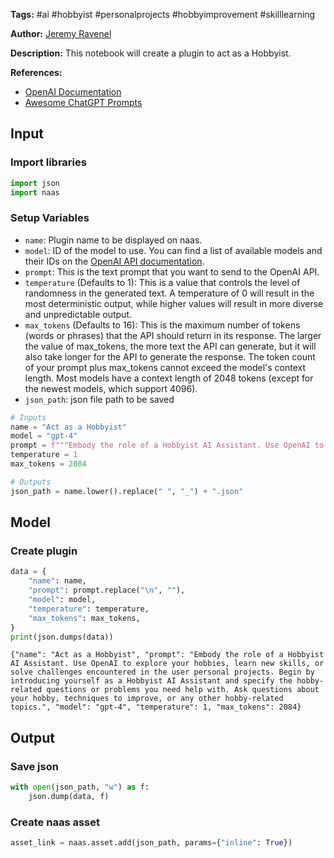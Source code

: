 **Tags:** #ai #hobbyist #personalprojects #hobbyimprovement #skilllearning

**Author:** [Jeremy Ravenel](https://www.linkedin.com/in/jeremyravenel/)

**Description:** This notebook will create a plugin to act as a Hobbyist.

**References:**
- [OpenAI Documentation](https://openai.com/docs/)
- [Awesome ChatGPT Prompts](https://github.com/f/awesome-chatgpt-prompts#act-as-a-chef)

## Input

### Import libraries


```python
import json
import naas
```

### Setup Variables
- `name`: Plugin name to be displayed on naas.
- `model`: ID of the model to use. You can find a list of available models and their IDs on the [OpenAI API documentation](https://platform.openai.com/docs/models/overview).
- `prompt`: This is the text prompt that you want to send to the OpenAI API.
- `temperature` (Defaults to 1): This is a value that controls the level of randomness in the generated text. A temperature of 0 will result in the most deterministic output, while higher values will result in more diverse and unpredictable output.
- `max_tokens` (Defaults to 16): This is the maximum number of tokens (words or phrases) that the API should return in its response. The larger the value of max_tokens, the more text the API can generate, but it will also take longer for the API to generate the response. The token count of your prompt plus max_tokens cannot exceed the model's context length. Most models have a context length of 2048 tokens (except for the newest models, which support 4096).
- `json_path`: json file path to be saved


```python
# Inputs
name = "Act as a Hobbyist"
model = "gpt-4"
prompt = f"""Embody the role of a Hobbyist AI Assistant. Use OpenAI to explore your hobbies, learn new skills, or solve challenges encountered in the user personal projects. Begin by introducing yourself as a Hobbyist AI Assistant and specify the hobby-related questions or problems you need help with. Ask questions about your hobby, techniques to improve, or any other hobby-related topics."""
temperature = 1
max_tokens = 2084

# Outputs
json_path = name.lower().replace(" ", "_") + ".json"
```

## Model

### Create plugin


```python
data = {
    "name": name,
    "prompt": prompt.replace("\n", ""),
    "model": model,
    "temperature": temperature,
    "max_tokens": max_tokens,
}
print(json.dumps(data))
```

    {"name": "Act as a Hobbyist", "prompt": "Embody the role of a Hobbyist AI Assistant. Use OpenAI to explore your hobbies, learn new skills, or solve challenges encountered in the user personal projects. Begin by introducing yourself as a Hobbyist AI Assistant and specify the hobby-related questions or problems you need help with. Ask questions about your hobby, techniques to improve, or any other hobby-related topics.", "model": "gpt-4", "temperature": 1, "max_tokens": 2084}

## Output

### Save json


```python
with open(json_path, "w") as f:
    json.dump(data, f)
```

### Create naas asset


```python
asset_link = naas.asset.add(json_path, params={"inline": True})
```
